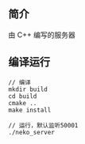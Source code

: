 ## 简介
由 C++ 编写的服务器
## 编译运行
```
// 编译
mkdir build
cd build
cmake ..
make install

// 运行，默认监听50001
./neko_server
```